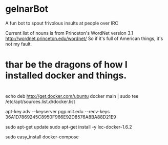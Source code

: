 # gelnarBot
A fun bot to spout frivolous insults at people over IRC

Current list of nouns is from Princeton's WordNet version 3.1
http://wordnet.princeton.edu/wordnet/
So if it's full of American things, it's not my fault.




#
# thar be the dragons of how I installed docker and things.
#
echo deb http://get.docker.com/ubuntu docker main | sudo tee /etc/apt/sources.list.d/docker.list

apt-key adv --keyserver pgp.mit.edu --recv-keys 36A1D7869245C8950F966E92D8576A8BA88D21E9

sudo apt-get update
sudo apt-get install -y lxc-docker-1.6.2


sudo easy_install docker-compose
